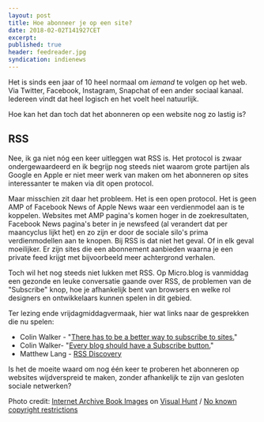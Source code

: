 ```yaml
---
layout: post
title: Hoe abonneer je op een site?
date: 2018-02-02T141927CET
excerpt:
published: true
header: feedreader.jpg
syndication: indienews
---
```

Het is sinds een jaar of 10 heel normaal om _iemand_ te volgen op het web. Via Twitter, Facebook, Instagram, Snapchat of een ander sociaal kanaal. Iedereen vindt dat heel logisch en het voelt heel natuurlijk. 

Hoe kan het dan toch dat het abonneren op een website nog zo lastig is?

## RSS
Nee, ik ga niet nóg een keer uitleggen wat RSS is. Het protocol is zwaar ondergewaardeerd en ik begrijp nog steeds niet waarom grote partijen als Google en Apple er niet meer werk van maken om het abonneren op sites interessanter te maken via dit open protocol.

Maar misschien zit daar het probleem. Het is een open protocol. Het is geen AMP of Facebook News of Apple News waar een verdienmodel aan is te koppelen. Websites met AMP pagina's komen hoger in de zoekresultaten, Facebook News pagina's beter in je newsfeed (al verandert dat per maancyclus lijkt het) en zo zijn er door de sociale silo's prima verdienmodellen aan te knopen. Bij RSS is dat niet het geval. Of in elk geval moeilijker. Er zijn sites die een abonnement aanbieden waarna je een private feed krijgt met bijvoorbeeld meer achtergrond verhalen. 

Toch wil het nog steeds niet lukken met RSS. Op Micro.blog is vanmiddag een gezonde en leuke conversatie gaande over RSS, de problemen van de "Subscribe" knop, hoe je afhankelijk bent van browsers en welke rol designers en ontwikkelaars kunnen spelen in dit gebied. 

Ter lezing ende vrijdagmiddagvermaak, hier wat links naar de gesprekken die nu spelen:

* Colin Walker - "[There has to be a better way to subscribe to sites.][1]"
* Colin Walker- "[Every blog should have a Subscribe button.][2]"
* Matthew Lang - [RSS Discovery][3]

Is het de moeite waard om nog één keer te proberen het abonneren op websites wijdverspreid te maken, zonder afhankelijk te zijn van gesloten sociale netwerken?

Photo credit: <a href="https://visualhunt.com/author/eb7677">Internet Archive Book Images</a> on <a href="https://visualhunt.com/re/816942">Visual Hunt</a> / <a href="http://flickr.com/commons/usage/"> No known copyright restrictions</a>

[1]:	https://colinwalker.blog/02-02-2018-1241/
[2]:	https://colinwalker.blog/02-02-2018-0916/
[3]:	http://mattisms.blog/2018/02/02/rss-discovery.html